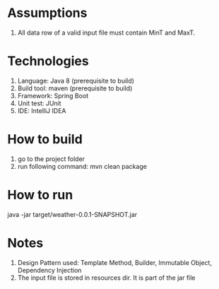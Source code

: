 Assumptions
===========
1. All data row of a valid input file must contain MinT and MaxT.

Technologies
============
1. Language: Java 8 (prerequisite to build)
2. Build tool: maven (prerequisite to build)
3. Framework: Spring Boot
4. Unit test: JUnit
5. IDE: IntelliJ IDEA

How to build
============
1. go to the project folder
2. run following command:
    mvn clean package

How to run
===========
java -jar target/weather-0.0.1-SNAPSHOT.jar

Notes
=====
1. Design Pattern used: Template Method, Builder, Immutable Object, Dependency Injection
2. The input file is stored in resources dir. It is part of the jar file



